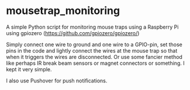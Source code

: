 # mousetrap_monitoring
A simple Python script for monitoring mouse traps using a Raspberry Pi using gpiozero (https://github.com/gpiozero/gpiozero/)

Simply connect one wire to ground and one wire to a GPIO-pin, set those pins in the code and lightly connect the wires at the mouse trap so that when it triggers the wires are disconnected. Or use some fancier method like perhaps IR break beam sensors or magnet connectors or something. I kept it very simple.

I also use Pushover for push notifications.
